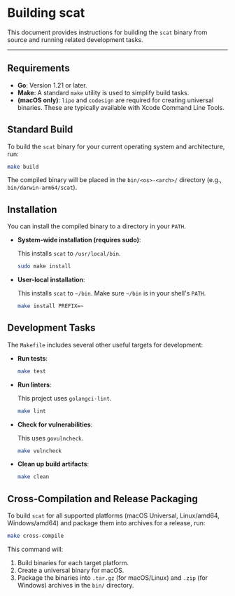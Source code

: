 # Building scat

This document provides instructions for building the `scat` binary from source and running related development tasks.

---

## Requirements

-   **Go**: Version 1.21 or later.
-   **Make**: A standard `make` utility is used to simplify build tasks.
-   **(macOS only)**: `lipo` and `codesign` are required for creating universal binaries. These are typically available with Xcode Command Line Tools.

## Standard Build

To build the `scat` binary for your current operating system and architecture, run:

```bash
make build
```

The compiled binary will be placed in the `bin/<os>-<arch>/` directory (e.g., `bin/darwin-arm64/scat`).

## Installation

You can install the compiled binary to a directory in your `PATH`.

-   **System-wide installation (requires sudo)**:

    This installs `scat` to `/usr/local/bin`.

    ```bash
    sudo make install
    ```

-   **User-local installation**:

    This installs `scat` to `~/bin`. Make sure `~/bin` is in your shell's `PATH`.

    ```bash
    make install PREFIX=~
    ```

## Development Tasks

The `Makefile` includes several other useful targets for development:

-   **Run tests**:

    ```bash
    make test
    ```

-   **Run linters**:

    This project uses `golangci-lint`.

    ```bash
    make lint
    ```

-   **Check for vulnerabilities**:

    This uses `govulncheck`.

    ```bash
    make vulncheck
    ```

-   **Clean up build artifacts**:

    ```bash
    make clean
    ```

## Cross-Compilation and Release Packaging

To build `scat` for all supported platforms (macOS Universal, Linux/amd64, Windows/amd64) and package them into archives for a release, run:

```bash
make cross-compile
```

This command will:
1.  Build binaries for each target platform.
2.  Create a universal binary for macOS.
3.  Package the binaries into `.tar.gz` (for macOS/Linux) and `.zip` (for Windows) archives in the `bin/` directory.